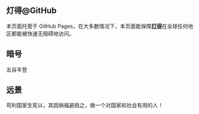## 灯得@GitHub
本页面托管于 GitHub Pages，在大多数情况下，本页面能保障[**灯得**](https://dengget.github.io)在全球任何地区都能被快速无阻碍地访问。

## 暗号
五谷丰登

## 远景
苟利国家生死以，其因祸福避趋之，做一个对国家和社会有用的人！
